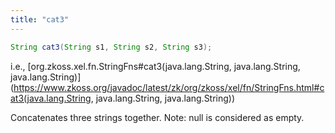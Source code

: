 ```yaml
---
title: "cat3"
---
```


```java
String cat3(String s1, String s2, String s3);
```

  
i.e.,
[org.zkoss.xel.fn.StringFns#cat3(java.lang.String, java.lang.String, java.lang.String)](https://www.zkoss.org/javadoc/latest/zk/org/zkoss/xel/fn/StringFns.html#cat3(java.lang.String, java.lang.String, java.lang.String))

Concatenates three strings together. Note: null is considered as empty.


